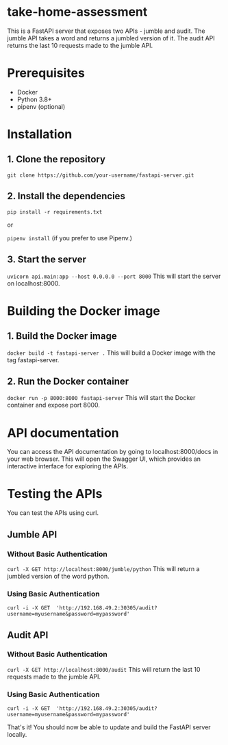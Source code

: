 # take-home-assessment

This is a FastAPI server that exposes two APIs - jumble and audit. The jumble API takes a word and returns a jumbled version of it. The audit API returns the last 10 requests made to the jumble API.

# Prerequisites
* Docker
* Python 3.8+
* pipenv (optional)

# Installation
## 1. Clone the repository

`git clone https://github.com/your-username/fastapi-server.git`

## 2. Install the dependencies

`pip install -r requirements.txt`

or

`pipenv install`
(if you prefer to use Pipenv.)


## 3. Start the server

`uvicorn api.main:app --host 0.0.0.0 --port 8000`
This will start the server on localhost:8000.

# Building the Docker image

## 1. Build the Docker image

`docker build -t fastapi-server .`
This will build a Docker image with the tag fastapi-server.

## 2. Run the Docker container

`docker run -p 8000:8000 fastapi-server`
This will start the Docker container and expose port 8000.


# API documentation
You can access the API documentation by going to localhost:8000/docs in your web browser. This will open the Swagger UI, which provides an interactive interface for exploring the APIs.

# Testing the APIs
You can test the APIs using curl.

## Jumble API

### Without Basic Authentication
`curl -X GET http://localhost:8000/jumble/python`
This will return a jumbled version of the word python.

### Using Basic Authentication
`curl -i -X GET  'http://192.168.49.2:30305/audit?username=myusername&password=mypassword'`

## Audit API

### Without Basic Authentication
`curl -X GET http://localhost:8000/audit`
This will return the last 10 requests made to the jumble API.

### Using Basic Authentication
`curl -i -X GET  'http://192.168.49.2:30305/audit?username=myusername&password=mypassword'`

That's it! You should now be able to update and build the FastAPI server locally.
